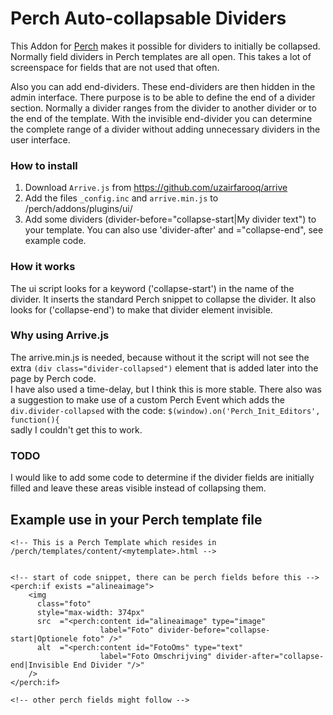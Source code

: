 # Perch Auto-collapsable Dividers

This Addon for [Perch](http://grabaperch.com) makes it possible for dividers to initially be collapsed. 
Normally field dividers in Perch templates are all open. This takes a lot of screenspace for fields that are not used that often.

Also you can add end-dividers. 
These end-dividers are then hidden in the admin interface. There purpose is to be able to define the end of a divider section.
Normally a divider ranges from the divider to another divider or to the end of the template. With the invisible end-divider you can determine the complete range of a divider without adding unnecessary dividers in the user interface.

### How to install
1. Download `Arrive.js` from https://github.com/uzairfarooq/arrive
2. Add the files `_config.inc` and `arrive.min.js` to /perch/addons/plugins/ui/
3. Add some dividers (divider-before="collapse-start|My divider text") to your template. You can also use 'divider-after' and ="collapse-end", see example code.    


### How it works
The ui script looks for a keyword ('collapse-start') in the name of the divider. It inserts the standard Perch snippet to collapse the divider.
It also looks for ('collapse-end') to make that divider element invisible.

### Why using Arrive.js
The arrive.min.js is needed, because without it the script will not see the extra `(div class="divider-collapsed")` element that is added later into the page by Perch code.  
I have also used a time-delay, but I think this is more stable. There also was a suggestion to make use of a custom Perch Event which adds the `div.divider-collapsed` with the code: `$(window).on('Perch_Init_Editors', function(){`  
sadly I couldn't get this to work. 

### TODO   
I would like to add some code to determine if the divider fields are initially filled and leave these areas visible instead of collapsing them.  


## Example use in your Perch template file
~~~
<!-- This is a Perch Template which resides in /perch/templates/content/<mytemplate>.html -->


<!-- start of code snippet, there can be perch fields before this -->
<perch:if exists ="alineaimage"> 
    <img
      class="foto" 
      style="max-width: 374px" 
      src  ="<perch:content id="alineaimage" type="image" 
                    label="Foto" divider-before="collapse-start|Optionele foto" />"        
      alt  ="<perch:content id="FotoOms" type="text" 
                    label="Foto Omschrijving" divider-after="collapse-end|Invisible End Divider "/>" 
    /> 
</perch:if>

<!-- other perch fields might follow -->
~~~
